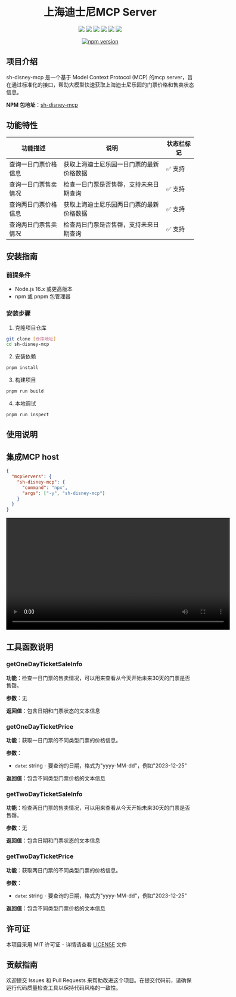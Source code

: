 <h1 align="center">上海迪士尼MCP Server</h1>

<p align="center">
  <img src="https://img.shields.io/badge/TypeScript-%23007ACC.svg?style=for-the-badge&logo=typescript&logoColor=white">
  <img src="https://img.shields.io/badge/MCP-%23FF6B6B.svg?style=for-the-badge&logoColor=white">
  <img src="https://img.shields.io/badge/axios-%235A29E4.svg?style=for-the-badge&logo=axios&logoColor=white">
  <img src="https://img.shields.io/badge/Express.js-%23000000.svg?style=for-the-badge&logo=express&logoColor=white">
  <img src="https://img.shields.io/badge/zod-%233068B7.svg?style=for-the-badge&logo=zod&logoColor=white">
  <img src="https://img.shields.io/badge/license-MIT-%237C3AED.svg?style=for-the-badge">
</p>

<p align="center">
  <a href="https://www.npmjs.com/package/sh-disney-mcp" target="_blank">
    <img src="https://img.shields.io/npm/v/sh-disney-mcp.svg?style=flat&logo=npm" alt="npm version">
  </a>
</p>

## 项目介绍

sh-disney-mcp 是一个基于 Model Context Protocol (MCP) 的mcp server，旨在通过标准化的接口，帮助大模型快速获取上海迪士尼乐园的门票价格和售卖状态信息。

**NPM 包地址**：[sh-disney-mcp](https://www.npmjs.com/package/sh-disney-mcp)

## 功能特性

| 功能描述             | 说明                                     | 状态栏标记 |
| -------------------- | ---------------------------------------- | ---------- |
| 查询一日门票价格信息 | 获取上海迪士尼乐园一日门票的最新价格数据 | ✅ 支持    |
| 查询一日门票售卖情况 | 检查一日门票是否售罄，支持未来日期查询   | ✅ 支持    |
| 查询两日门票价格信息 | 获取上海迪士尼乐园两日门票的最新价格数据 | ✅ 支持    |
| 查询两日门票售卖情况 | 检查两日门票是否售罄，支持未来日期查询   | ✅ 支持    |

## 安装指南

### 前提条件

- Node.js 16.x 或更高版本
- npm 或 pnpm 包管理器

### 安装步骤

1. 克隆项目仓库

```bash
git clone [仓库地址]
cd sh-disney-mcp
```

2. 安装依赖

```bash
pnpm install
```

3. 构建项目

```bash
pnpm run build
```

4. 本地调试

```bash
pnpm run inspect
```

## 使用说明

## 集成MCP host

```json
{
  "mcpServers": {
    "sh-disney-mcp": {
      "command": "npx",
      "args": ["-y", "sh-disney-mcp"]
    }
  }
}
```

<video src="demo.mp4" controls width="600"></video>

## 工具函数说明

### getOneDayTicketSaleInfo

**功能**：检查一日门票的售卖情况，可以用来查看从今天开始未来30天的门票是否售罄。

**参数**：无

**返回值**：包含日期和门票状态的文本信息

### getOneDayTicketPrice

**功能**：获取一日门票的不同类型门票的价格信息。

**参数**：

- `date`: string - 要查询的日期，格式为"yyyy-MM-dd"，例如"2023-12-25"

**返回值**：包含不同类型门票价格的文本信息

### getTwoDayTicketSaleInfo

**功能**：检查两日门票的售卖情况，可以用来查看从今天开始未来30天的门票是否售罄。

**参数**：无

**返回值**：包含日期和门票状态的文本信息

### getTwoDayTicketPrice

**功能**：获取两日门票的不同类型门票的价格信息。

**参数**：

- `date`: string - 要查询的日期，格式为"yyyy-MM-dd"，例如"2023-12-25"

**返回值**：包含不同类型门票价格的文本信息

## 许可证

本项目采用 MIT 许可证 - 详情请查看 [LICENSE](LICENSE) 文件

## 贡献指南

欢迎提交 Issues 和 Pull Requests 来帮助改进这个项目。在提交代码前，请确保运行代码质量检查工具以保持代码风格的一致性。
